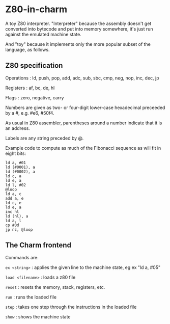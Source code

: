# Z80-in-charm

A toy Z80 interpreter. "Interpreter" because the assembly doesn't get converted into bytecode and put into memory somewhere, it's just run against the emulated machine state.

And "toy" because it implements only the more popular subset of the language, as follows.

## Z80 specification

Operations : ld, push, pop, add, adc, sub, sbc, cmp, neg, nop, inc, dec, jp

Registers : af, bc, de, hl

Flags : zero, negative, carry

Numbers are given as two- or four-digit lower-case hexadecimal preceeded by a #, e.g. #e6, #50f4.

As usual in Z80 assembler, parentheses around a number indicate that it is an address.

Labels are any string preceded by @.

Example code to compute as much of the Fibonacci sequence as will fit in eight bits:

```
ld a, #01
ld (#0001), a
ld (#0002), a
ld c, a
ld e, a
ld l, #02
@loop
ld a, c
add a, e
ld c, e
ld e, a
inc hl
ld (hl), a
ld a, l
cp #0d
jp nz, @loop
```

## The Charm frontend

Commands are:

`ex <string>` : applies the given line to the machine state, eg ex "ld a, #05"

`load <filename>` : loads a z80 file

`reset` : resets the memory, stack, registers, etc.
  
`run` : runs the loaded file

`step` : takes one step through the instructions in the loaded file

`show` : shows the machine state
